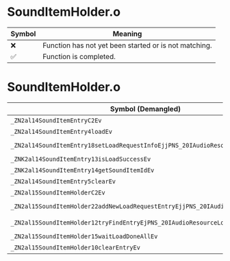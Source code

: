 # SoundItemHolder.o
| Symbol | Meaning 
| ------------- | ------------- 
| :x: | Function has not yet been started or is not matching. 
| :white_check_mark: | Function is completed. 


# SoundItemHolder.o
| Symbol (Demangled) | Symbol (Mangled) | Decompiled? |
| ------------- |  ------------- | ------------- |
| `_ZN2al14SoundItemEntryC2Ev` | `al::SoundItemEntry::SoundItemEntry(void)` | :white_check_mark: |
| `_ZN2al14SoundItemEntry4loadEv` | `al::SoundItemEntry::load(void)` | :white_check_mark: |
| `_ZN2al14SoundItemEntry18setLoadRequestInfoEjjPNS_20IAudioResourceLoaderE` | `al::SoundItemEntry::setLoadRequestInfo(unsigned int,unsigned int,al::IAudioResourceLoader *)` | :white_check_mark: |
| `_ZNK2al14SoundItemEntry13isLoadSuccessEv` | `al::SoundItemEntry::isLoadSuccess(void)const` | :white_check_mark: |
| `_ZNK2al14SoundItemEntry14getSoundItemIdEv` | `al::SoundItemEntry::getSoundItemId(void)const` | :white_check_mark: |
| `_ZN2al14SoundItemEntry5clearEv` | `al::SoundItemEntry::clear(void)` | :white_check_mark: |
| `_ZN2al15SoundItemHolderC2Ev` | `al::SoundItemHolder::SoundItemHolder(void)` | :white_check_mark: |
| `_ZN2al15SoundItemHolder22addNewLoadRequestEntryEjjPNS_20IAudioResourceLoaderE` | `al::SoundItemHolder::addNewLoadRequestEntry(unsigned int,unsigned int,al::IAudioResourceLoader *)` | :white_check_mark: |
| `_ZN2al15SoundItemHolder12tryFindEntryEjPNS_20IAudioResourceLoaderE` | `al::SoundItemHolder::tryFindEntry(unsigned int,al::IAudioResourceLoader *)` | :white_check_mark: |
| `_ZN2al15SoundItemHolder15waitLoadDoneAllEv` | `al::SoundItemHolder::waitLoadDoneAll(void)` | :white_check_mark: |
| `_ZN2al15SoundItemHolder10clearEntryEv` | `al::SoundItemHolder::clearEntry(void)` | :white_check_mark: |
